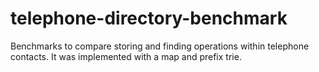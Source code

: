# telephone-directory-benchmark
Benchmarks to compare storing and finding operations within telephone contacts. It was implemented with a map and prefix trie.
